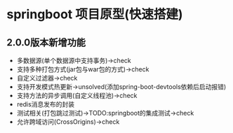 # springboot 项目原型(快速搭建)

## 2.0.0版本新增功能
- 多数据源(单个数据源中支持事务)->check
- 支持多种打包方式(jar包与war包的方式)->check
- 自定义过滤器->check
- 支持开发模式热更新->unsolved(添加spring-boot-devtools依赖后启动报错)
- 支持方法的异步调用(自定义线程池)->check
- redis消息发布的封装
- 测试相关(打包跳过测试)->TODO:springboot的集成测试->check
- 允许跨域访问(CrossOrigins)->check